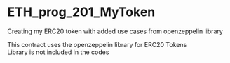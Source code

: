 # ETH_prog_201_MyToken

Creating my ERC20 token with added use cases from openzeppelin library

This contract uses the openzeppelin library for ERC20 Tokens <br>
Library is not included in the codes
